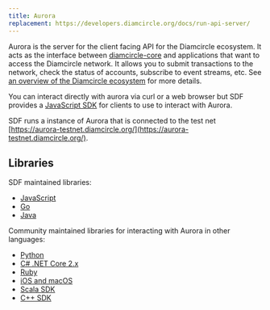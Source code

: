 ```yaml
---
title: Aurora
replacement: https://developers.diamcircle.org/docs/run-api-server/
---
```


Aurora is the server for the client facing API for the Diamcircle ecosystem.  It acts as the interface between [diamcircle-core](https://www.diamcircle.org/developers/software/#diamcircle-core) and applications that want to access the Diamcircle network. It allows you to submit transactions to the network, check the status of accounts, subscribe to event streams, etc. See [an overview of the Diamcircle ecosystem](https://www.diamcircle.org/developers/guides/) for more details.

You can interact directly with aurora via curl or a web browser but SDF provides a [JavaScript SDK](https://www.diamcircle.org/developers/js-diamcircle-sdk/reference/) for clients to use to interact with Aurora.

SDF runs a instance of Aurora that is connected to the test net [https://aurora-testnet.diamcircle.org/](https://aurora-testnet.diamcircle.org/).

## Libraries

SDF maintained libraries:<br />
- [JavaScript](https://github.com/diamcircle/js-diamcircle-sdk)
- [Go](https://github.com/diamcircle/go/tree/master/clients/auroraclient)
- [Java](https://github.com/diamcircle/java-diamcircle-sdk)

Community maintained libraries for interacting with Aurora in other languages:<br>
- [Python](https://github.com/DiamcircleCN/py-diamcircle-base)
- [C# .NET Core 2.x](https://github.com/elucidsoft/dotnetcore-diamcircle-sdk)
- [Ruby](https://github.com/astroband/ruby-diamcircle-sdk)
- [iOS and macOS](https://github.com/Soneso/diamcircle-ios-mac-sdk)
- [Scala SDK](https://github.com/synesso/scala-diamcircle-sdk)
- [C++ SDK](https://github.com/bnogalm/DiamcircleQtSDK)
